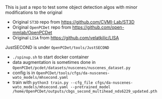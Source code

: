 This is just a repo to test some object detection algos with minor modifications to the original <br/>
- Original `ST3D` repo from https://github.com/CVMI-Lab/ST3D 
- Original `OpenPCDet` repo from https://github.com/open-mmlab/OpenPCDet
- Original `LISA` from https://github.com/velatkilic/LISA

JustSECOND is under `OpenPCDet/tools/JustSECOND`
- `./spinup.sh` to start docker container
- data augmentation is sometimes done in `OpenPCDet/pcdet/datasets/nuscenes/nuscenes_dataset.py`
- config is in `OpenPCDet/tools/cfgs/da-nuscenes-wato_models/mhsecond.yaml`
- train with `python3 train.py --cfg_file cfgs/da-nuscenes-wato_models/mhsecond.yaml --pretrained_model /home/OpenPCDet/outputs/cbgs_second_multihead_nds6229_updated.pth `
